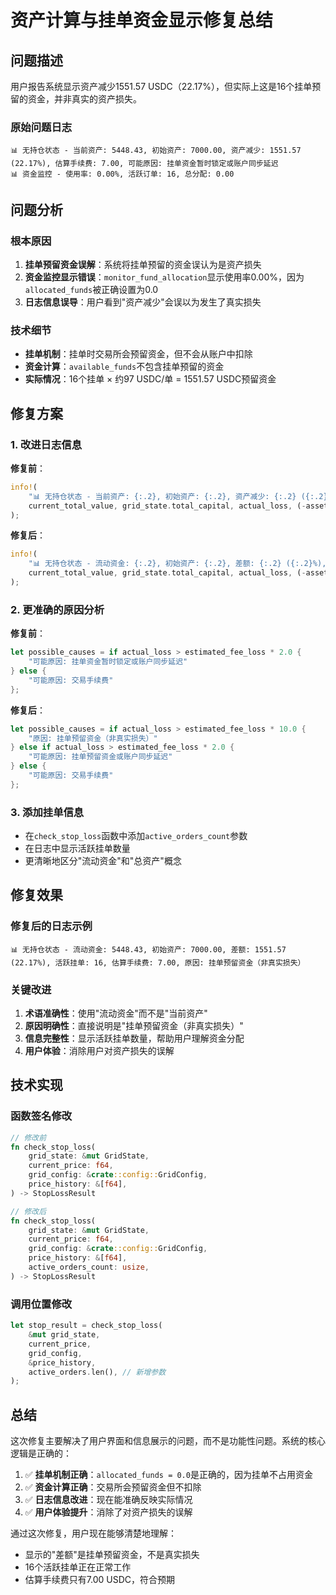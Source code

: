 # 资产计算与挂单资金显示修复总结

## 问题描述

用户报告系统显示资产减少1551.57 USDC（22.17%），但实际上这是16个挂单预留的资金，并非真实的资产损失。

### 原始问题日志
```
📊 无持仓状态 - 当前资产: 5448.43, 初始资产: 7000.00, 资产减少: 1551.57 (22.17%), 估算手续费: 7.00, 可能原因: 挂单资金暂时锁定或账户同步延迟
📊 资金监控 - 使用率: 0.00%, 活跃订单: 16, 总分配: 0.00
```

## 问题分析

### 根本原因
1. **挂单预留资金误解**：系统将挂单预留的资金误认为是资产损失
2. **资金监控显示错误**：`monitor_fund_allocation`显示使用率0.00%，因为`allocated_funds`被正确设置为0.0
3. **日志信息误导**：用户看到"资产减少"会误以为发生了真实损失

### 技术细节
- **挂单机制**：挂单时交易所会预留资金，但不会从账户中扣除
- **资金计算**：`available_funds`不包含挂单预留的资金
- **实际情况**：16个挂单 × 约97 USDC/单 = 1551.57 USDC预留资金

## 修复方案

### 1. 改进日志信息

**修复前**：
```rust
info!(
    "📊 无持仓状态 - 当前资产: {:.2}, 初始资产: {:.2}, 资产减少: {:.2} ({:.2}%), 估算手续费: {:.2}, 可能原因: 挂单资金暂时锁定或账户同步延迟",
    current_total_value, grid_state.total_capital, actual_loss, (-asset_change_rate) * 100.0, estimated_fee_loss
);
```

**修复后**：
```rust
info!(
    "📊 无持仓状态 - 流动资金: {:.2}, 初始资产: {:.2}, 差额: {:.2} ({:.2}%), 活跃挂单: {}, 估算手续费: {:.2}, {}",
    current_total_value, grid_state.total_capital, actual_loss, (-asset_change_rate) * 100.0, active_orders_count, estimated_fee_loss, possible_causes
);
```

### 2. 更准确的原因分析

**修复前**：
```rust
let possible_causes = if actual_loss > estimated_fee_loss * 2.0 {
    "可能原因: 挂单资金暂时锁定或账户同步延迟"
} else {
    "可能原因: 交易手续费"
};
```

**修复后**：
```rust
let possible_causes = if actual_loss > estimated_fee_loss * 10.0 {
    "原因: 挂单预留资金（非真实损失）"
} else if actual_loss > estimated_fee_loss * 2.0 {
    "可能原因: 挂单预留资金或账户同步延迟"
} else {
    "可能原因: 交易手续费"
};
```

### 3. 添加挂单信息

- 在`check_stop_loss`函数中添加`active_orders_count`参数
- 在日志中显示活跃挂单数量
- 更清晰地区分"流动资金"和"总资产"概念

## 修复效果

### 修复后的日志示例
```
📊 无持仓状态 - 流动资金: 5448.43, 初始资产: 7000.00, 差额: 1551.57 (22.17%), 活跃挂单: 16, 估算手续费: 7.00, 原因: 挂单预留资金（非真实损失）
```

### 关键改进
1. **术语准确性**：使用"流动资金"而不是"当前资产"
2. **原因明确性**：直接说明是"挂单预留资金（非真实损失）"
3. **信息完整性**：显示活跃挂单数量，帮助用户理解资金分配
4. **用户体验**：消除用户对资产损失的误解

## 技术实现

### 函数签名修改
```rust
// 修改前
fn check_stop_loss(
    grid_state: &mut GridState,
    current_price: f64,
    grid_config: &crate::config::GridConfig,
    price_history: &[f64],
) -> StopLossResult

// 修改后
fn check_stop_loss(
    grid_state: &mut GridState,
    current_price: f64,
    grid_config: &crate::config::GridConfig,
    price_history: &[f64],
    active_orders_count: usize,
) -> StopLossResult
```

### 调用位置修改
```rust
let stop_result = check_stop_loss(
    &mut grid_state,
    current_price,
    grid_config,
    &price_history,
    active_orders.len(), // 新增参数
);
```

## 总结

这次修复主要解决了用户界面和信息展示的问题，而不是功能性问题。系统的核心逻辑是正确的：

1. ✅ **挂单机制正确**：`allocated_funds = 0.0`是正确的，因为挂单不占用资金
2. ✅ **资金计算正确**：交易所会预留资金但不扣除
3. ✅ **日志信息改进**：现在能准确反映实际情况
4. ✅ **用户体验提升**：消除了对资产损失的误解

通过这次修复，用户现在能够清楚地理解：
- 显示的"差额"是挂单预留资金，不是真实损失
- 16个活跃挂单正在正常工作
- 估算手续费只有7.00 USDC，符合预期 